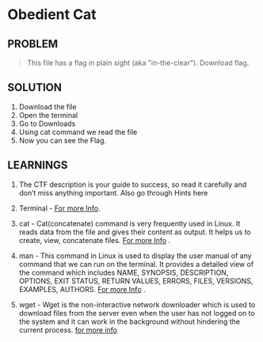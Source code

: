 # Obedient Cat

## PROBLEM

> This file has a flag in plain sight (aka "in-the-clear"). Download flag.

## SOLUTION

1. Download the file
2. Open the terminal
3. Go to Downloads
4. Using cat command we read the file
5. Now you can see the Flag.

## LEARNINGS

1. The CTF description is your guide to success, so read it carefully and don’t miss anything important. Also go through Hints here

2. Terminal - [For more Info](https://www.geeksforgeeks.org/what-is-terminal-console-shell-and-kernel/).

3. cat - Cat(concatenate) command is very frequently used in Linux. It reads data from the file and gives their content as output. It helps us to create, view, concatenate files. [For more Info](https://www.geeksforgeeks.org/cat-command-in-linux-with-examples/) .

4. man - This command in Linux is used to display the user manual of any command that we can run on the terminal. It provides a detailed view of the command which includes NAME, SYNOPSIS, DESCRIPTION, OPTIONS, EXIT STATUS, RETURN VALUES, ERRORS, FILES, VERSIONS, EXAMPLES, AUTHORS. [For more Info](https://www.geeksforgeeks.org/man-command-in-linux-with-examples/) .

5. wget - Wget is the non-interactive network downloader which is used to download files from the server even when the user has not logged on to the system and it can work in the background without hindering the current process. [for more info](https://www.geeksforgeeks.org/wget-command-in-linux-unix/)
